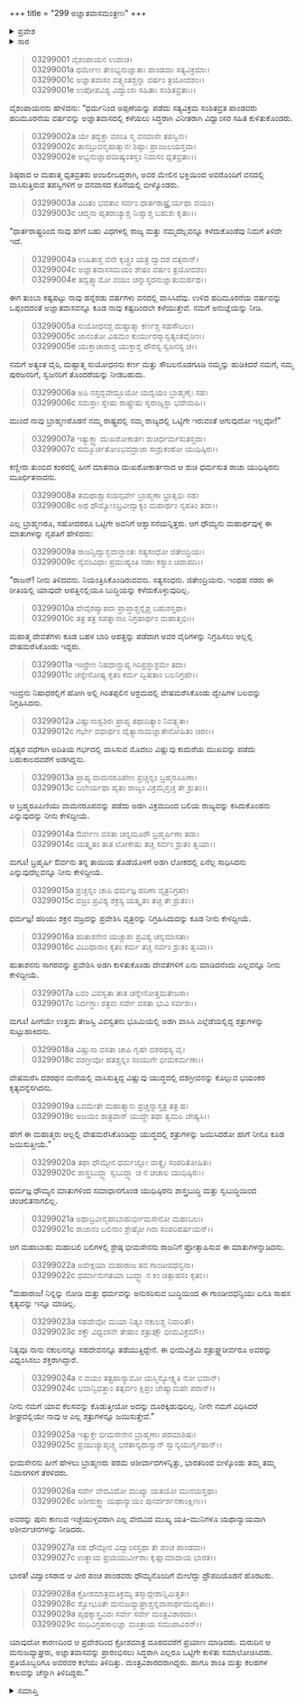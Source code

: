+++
title = "299 ಅಜ್ಞಾತವಾಸಮಂತ್ರಣಃ"
+++

<details><summary>ಪ್ರವೇಶ</summary>


।।   ಓಂ ಓಂ ನಮೋ ನಾರಾಯಣಾಯ।।   ಶ್ರೀ ವೇದವ್ಯಾಸಾಯ ನಮಃ ।।

ಶ್ರೀ ಕೃಷ್ಣದ್ವೈಪಾಯನ ವೇದವ್ಯಾಸ ವಿರಚಿತ  

**ಶ್ರೀ ಮಹಾಭಾರತ**

**ಆರಣ್ಯಕ ಪರ್ವ**

**ಆರಣೇಯ ಪರ್ವ**

**ಅಧ್ಯಾಯ 299**

</details>


<details><summary>ಸಾರ</summary>

ಯುಧಿಷ್ಠಿರನು ಹದಿಮೂರನೆಯ ಅಜ್ಞಾತವಾಸದ ವರ್ಷಕ್ಕೆ ಹೊರಡಲು ಸಿದ್ಧನಾಗಿ ಬ್ರಾಹ್ಮಣರೊಂದಿಗೆ ಬೀಳ್ಕೊಳ್ಳುವಾಗ ದುಃಖಿತನಾಗಿ ಮೂರ್ಛೆಗೊಂಡಿದುದು (1-7). ಆಗ ಧೌಮ್ಯನು ಸಮಾಧಾನಗೊಳಿಸಿದುದು (8-19). ಪಾಂಡವರು ಅಜ್ಞಾತವಾಸಕ್ಕೆ ತೆರಳಿದುದು (20-29).

</details>


> 03299001 ವೈಶಂಪಾಯನ ಉವಾಚ।  
03299001a ಧರ್ಮೇಣ ತೇಽಭ್ಯನುಜ್ಞಾತಾಃ ಪಾಂಡವಾಃ ಸತ್ಯವಿಕ್ರಮಾಃ।  
03299001c ಅಜ್ಞಾತವಾಸಂ ವತ್ಸ್ಯಂತಶ್ಚನ್ನಾ ವರ್ಷಂ ತ್ರಯೋದಶಂ।।  
03299001e ಉಪೋಪವಿಶ್ಯ ವಿದ್ವಾಂಸಃ ಸಹಿತಾಃ ಸಂಶಿತವ್ರತಾಃ।।

ವೈಶಂಪಾಯನನು ಹೇಳಿದನು: “ಧರ್ಮನಿಂದ ಅಪ್ಪಣೆಯನ್ನು ಪಡೆದು ಸತ್ಯವಿಕ್ರಮ ಸಂಶಿತವ್ರತ ಪಾಂಡವರು ಹದಿಮೂರನೆಯ ವರ್ಷವನ್ನು ಅಜ್ಞಾತವಾಸದಲ್ಲಿ ಕಳೆಯಲು ಸಿದ್ಧರಾಗಿ ವಿನೀತರಾಗಿ ವಿಧ್ವಾಂಸರ ಸಹಿತ ಕುಳಿತುಕೊಂಡರು.

> 03299002a ಯೇ ತದ್ಭಕ್ತಾ ವಸಂತಿ ಸ್ಮ ವನವಾಸೇ ತಪಸ್ವಿನಃ।  
03299002c ತಾನಬ್ರುವನ್ಮಹಾತ್ಮಾನಃ ಶಿಷ್ಟಾಃ ಪ್ರಾಂಜಲಯಸ್ತದಾ।  
03299002e ಅಭ್ಯನುಜ್ಞಾಪಯಿಷ್ಯಂತಸ್ತಂ ನಿವಾಸಂ ಧೃತವ್ರತಾಃ।।

ಶಿಷ್ಠರಾದ ಆ ಮಹಾತ್ಮ ಧೃತವ್ರತರು ಅಂಜಲೀಬದ್ಧರಾಗಿ, ಅವರ ಮೇಲಿನ ಭಕ್ತಿಯಿಂದ ಅವರೊಂದಿಗೆ ವನದಲ್ಲಿ ವಾಸಿಸುತ್ತಿರುವ ತಪಸ್ವಿಗಳಿಗೆ ಆ ವನವಾಸದ ಕೊನೆಯಲ್ಲಿ ಬೀಳ್ಕೊಂಡರು.

> 03299003a ವಿದಿತಂ ಭವತಾಂ ಸರ್ವಂ ಧಾರ್ತರಾಷ್ಟ್ರೈರ್ಯಥಾ ವಯಂ।  
03299003c ಚದ್ಮನಾ ಹೃತರಾಜ್ಯಾಶ್ಚ ನಿಃಶ್ವಾಶ್ಚ ಬಹುಶಃ ಕೃತಾಃ।।

“ಧಾರ್ತರಾಷ್ಟ್ರರಿಂದ ನಾವು ಹೇಗೆ ಬಹು ವಿಧಗಳಲ್ಲಿ ರಾಜ್ಯ ಮತ್ತು ನಮ್ಮದೆಲ್ಲವನ್ನೂ ಕಳೆದುಕೊಂಡೆವು ನಿಮಗೆ ತಿಳಿದೇ ಇದೆ.

> 03299004a ಉಷಿತಾಶ್ಚ ವನೇ ಕೃಚ್ಚ್ರಂ ಯತ್ರ ದ್ವಾದಶ ವತ್ಸರಾನ್।   
03299004c ಅಜ್ಞಾತವಾಸಸಮಯಂ ಶೇಷಂ ವರ್ಷಂ ತ್ರಯೋದಶಂ।  
03299004e ತದ್ವತ್ಸ್ಯಾಮೋ ವಯಂ ಚನ್ನಾಸ್ತದನುಜ್ಞಾತುಮರ್ಹಥ।।

ಈಗ ತುಂಬಾ ಕಷ್ಟಪಟ್ಟು ನಾವು ಹನ್ನೆರಡು ವರ್ಷಗಳು ವನದಲ್ಲಿ ವಾಸಿಸಿದೆವು. ಉಳಿದ ಹದಿಮೂರನೆಯ ವರ್ಷವನ್ನು ಒಪ್ಪಂದದಂತೆ ಅಜ್ಞಾತವಾಸವನ್ನೂ ಕೂಡ ನಾವು ಕಷ್ಟದಿಂದಲೇ ಕಳೆಯುತ್ತೇವೆ. ನಮಗೆ ಅನುಜ್ಞೆಯನ್ನು ನೀಡಿ.

> 03299005a ಸುಯೋಧನಶ್ಚ ದುಷ್ಟಾತ್ಮಾ ಕರ್ಣಶ್ಚ ಸಹಸೌಬಲಃ।   
03299005c ಜಾನಂತೋ ವಿಷಮಂ ಕುರ್ಯುರಸ್ಮಾಸ್ವತ್ಯಂತವೈರಿಣಃ।  
03299005e ಯುಕ್ತಾಚಾರಾಶ್ಚ ಯುಕ್ತಾಶ್ಚ ಪೌರಸ್ಯ ಸ್ವಜನಸ್ಯ ಚ।।

ನಮಗೆ ಅತ್ಯಂತ ವೈರಿ, ದುಷ್ಟಾತ್ಮ ಸುಯೋಧನನು ಕರ್ಣ ಮತ್ತು ಸೌಬಲನೊಡಗೂಡಿ ನಮ್ಮನ್ನು ಹುಡಿಕಿದರೆ ನಮಗೆ, ನಮ್ಮ ಪುರಜನರಿಗೆ, ಸ್ವಜನರಿಗೆ ತೊಂದರೆಯನ್ನು ನೀಡಬಹುದು.

> 03299006a ಅಪಿ ನಸ್ತದ್ಭವೇದ್ಭೂಯೋ ಯದ್ವಯಂ ಬ್ರಾಹ್ಮಣೈಃ ಸಹ।  
03299006c ಸಮಸ್ತಾಃ ಸ್ವೇಷು ರಾಷ್ಟ್ರೇಷು ಸ್ವರಾಜ್ಯಸ್ಥಾ ಭವೇಮಹಿ।।

ಮುಂದೆ ನಾವು ಬ್ರಾಹ್ಮಣರೊಡನೆ ನಮ್ಮ ರಾಷ್ಟ್ರದಲ್ಲಿ ನಮ್ಮ ರಾಜ್ಯದಲ್ಲಿ ಒಟ್ಟಿಗೇ ಇರುವಂತೆ ಆಗುವುದೋ ಇಲ್ಲವೋ!”

> 03299007a ಇತ್ಯುಕ್ತ್ವಾ ದುಃಖಶೋಕಾರ್ತಃ ಶುಚಿರ್ಧರ್ಮಸುತಸ್ತದಾ।  
03299007c ಸಮ್ಮೂರ್ಚಿತೋಽಭವದ್ರಾಜಾ ಸಾಶ್ರುಕಂಠೋ ಯುಧಿಷ್ಠಿರಃ।।

ಕಣ್ಣೀರು ತುಂಬಿದ ಕಂಠದಲ್ಲಿ ಹೀಗೆ ಮಾತನಾಡಿ ದುಃಖಶೋಕಾರ್ತನಾದ ಆ ಶುಚಿ ಧರ್ಮಸುತ ರಾಜಾ ಯುಧಿಷ್ಠಿರನು ಮೂರ್ಛಿತನಾದನು.

> 03299008a ತಮಥಾಶ್ವಾಸಯನ್ಸರ್ವೇ ಬ್ರಾಹ್ಮಣಾ ಭ್ರಾತೃಭಿಃ ಸಹ।  
03299008c ಅಥ ಧೌಮ್ಯೋಽಬ್ರವೀದ್ವಾಕ್ಯಂ ಮಹಾರ್ಥಂ ನೃಪತಿಂ ತದಾ।।

ಎಲ್ಲ ಬ್ರಾಹ್ಮಣರೂ, ಸಹೋದರರೂ ಒಟ್ಟಿಗೇ ಅವನಿಗೆ ಆಶ್ವಾಸನೆಯನ್ನಿತ್ತರು. ಆಗ ಧೌಮ್ಯನು ಮಹಾರ್ಥವುಳ್ಳ ಈ ಮಾತುಗಳನ್ನು ನೃಪತಿಗೆ ಹೇಳಿದನು:

> 03299009a ರಾಜನ್ವಿದ್ವಾನ್ಭವಾನ್ದಾಂತಃ ಸತ್ಯಸಂಧೋ ಜಿತೇಂದ್ರಿಯಃ।  
03299009c ನೈವಂವಿಧಾಃ ಪ್ರಮುಹ್ಯಂತಿ ನರಾಃ ಕಸ್ಯಾಂ ಚಿದಾಪದಿ।।

“ರಾಜನ್! ನೀನು ತಿಳಿದವನು. ನಿಯಂತ್ರಿಸಿಕೊಂಡಿರುವವನು. ಸತ್ಯಸಂಧನು. ಜಿತೇಂದ್ರಿಯನು. ಇಂಥಹ ನರರು ಈ ರೀತಿಯಲ್ಲಿ ಯಾವುದೇ ಆಪತ್ತಿನಲ್ಲಿಯೂ ಬುದ್ಧಿಯನ್ನು ಕಳೆದುಕೊಳ್ಳುವುದಿಲ್ಲ.

> 03299010a ದೇವೈರಪ್ಯಾಪದಃ ಪ್ರಾಪ್ತಾಶ್ಚನ್ನೈಶ್ಚ ಬಹುಶಸ್ತಥಾ।  
03299010c ತತ್ರ ತತ್ರ ಸಪತ್ನಾನಾಂ ನಿಗ್ರಹಾರ್ಥಂ ಮಹಾತ್ಮಭಿಃ।।

ಮಹಾತ್ಮ ದೇವತೆಗಳು ಕೂಡ ಬಹಳ ಬಾರಿ ಆಪತ್ತನ್ನು ಪಡೆದಾಗ ಅವರ ವೈರಿಗಳನ್ನು ನಿಗ್ರಹಿಸಲು ಅಲ್ಲಲ್ಲಿ ವೇಷಮರೆಸಿಕೊಂಡು ಇದ್ದರು.

> 03299011a ಇಂದ್ರೇಣ ನಿಷಧಾನ್ಪ್ರಾಪ್ಯ ಗಿರಿಪ್ರಸ್ಥಾಶ್ರಮೇ ತದಾ।  
03299011c ಚನ್ನೇನೋಷ್ಯ ಕೃತಂ ಕರ್ಮ ದ್ವಿಷತಾಂ ಬಲನಿಗ್ರಹೇ।।

ಇಂದ್ರನು ನಿಷಾಧರಲ್ಲಿಗೆ ಹೋಗಿ ಅಲ್ಲಿ ಗಿರಿತಪ್ಪಲಿನ ಆಶ್ರಮದಲ್ಲಿ ವೇಷಮರೆಸಿಕೊಂಡು ದ್ವೇಷಿಗಳ ಬಲವನ್ನು ನಿಗ್ರಹಿಸಿದನು.

> 03299012a ವಿಷ್ಣುನಾಶ್ವಶಿರಃ ಪ್ರಾಪ್ಯ ತಥಾದಿತ್ಯಾಂ ನಿವತ್ಸ್ಯತಾ।  
03299012c ಗರ್ಭೇ ವಧಾರ್ಥಂ ದೈತ್ಯಾನಾಮಜ್ಞಾತೇನೋಷಿತಂ ಚಿರಂ।।

ದೈತ್ಯರ ವಧೆಗಾಗಿ ಅದಿತಿಯ ಗರ್ಭದಲ್ಲಿ ವಾಸಿಸುವ ಮೊದಲು ವಿಷ್ಣುವು ಕುದುರೆಯ ಮುಖವನ್ನು ಪಡೆದು ಬಹುಕಾಲದವರೆಗೆ ಅಡಗಿದ್ದನು.

> 03299013a ಪ್ರಾಪ್ಯ ವಾಮನರೂಪೇಣ ಪ್ರಚ್ಚನ್ನಂ ಬ್ರಹ್ಮರೂಪಿಣಾ।  
03299013c ಬಲೇರ್ಯಥಾ ಹೃತಂ ರಾಜ್ಯಂ ವಿಕ್ರಮೈಸ್ತಚ್ಚ ತೇ ಶ್ರುತಂ।।

ಆ ಬ್ರಹ್ಮರೂಪಿಣಿಯು ವಾಮನರೂಪವನ್ನು ಪಡೆದು ಅಡಗಿ ವಿಕ್ರಮದಿಂದ ಬಲಿಯ ರಾಜ್ಯವನ್ನು ಕಸಿದುಕೊಂಡನು ಎನ್ನುವುದನ್ನು ನೀನು ಕೇಳಿದ್ದೀಯೆ.

> 03299014a ಔರ್ವೇಣ ವಸತಾ ಚನ್ನಮೂರೌ ಬ್ರಹ್ಮರ್ಷಿಣಾ ತದಾ।  
03299014c ಯತ್ಕೃತಂ ತಾತ ಲೋಕೇಷು ತಚ್ಚ ಸರ್ವಂ ಶ್ರುತಂ ತ್ವಯಾ।।

ಮಗೂ! ಬ್ರಹ್ಮರ್ಷಿ ಔರ್ವನು ತನ್ನ ತಾಯಿಯ ತೊಡೆಯೊಳಗೆ ಅಡಗಿ ಲೋಕದಲ್ಲಿ ಏನೆಲ್ಲ ಸಾಧಿಸಿದನು ಎನ್ನುವುದೆಲ್ಲವನ್ನೂ ನೀನು ಕೇಳಿದ್ದೀಯೆ.

> 03299015a ಪ್ರಚ್ಚನ್ನಂ ಚಾಪಿ ಧರ್ಮಜ್ಞ ಹರಿಣಾ ವೃತ್ರನಿಗ್ರಹೇ।  
03299015c ವಜ್ರಂ ಪ್ರವಿಶ್ಯ ಶಕ್ರಸ್ಯ ಯತ್ಕೃತಂ ತಚ್ಚ ತೇ ಶ್ರುತಂ।।

ಧರ್ಮಜ್ಞ! ಹರಿಯು ಶಕ್ರನ ವಜ್ರವನ್ನು ಪ್ರವೇಶಿಸಿ ವೃತ್ರನನ್ನು ನಿಗ್ರಹಿಸಿದುದನ್ನು ಕೂಡ ನೀನು ಕೇಳಿದ್ದೀಯೆ.

> 03299016a ಹುತಾಶನೇನ ಯಚ್ಚಾಪಃ ಪ್ರವಿಶ್ಯ ಚನ್ನಮಾಸತಾ।  
03299016c ವಿಬುಧಾನಾಂ ಕೃತಂ ಕರ್ಮ ತಚ್ಚ ಸರ್ವಂ ಶ್ರುತಂ ತ್ವಯಾ।।

ಹುತಾಶನನು ಸಾಗರವನ್ನು ಪ್ರವೇಶಿಸಿ ಅಡಗಿ ಕುಳಿತುಕೊಂಡು ದೇವತೆಗಳಿಗೆ ಏನು ಮಾಡಿದನೆಂದು ಎಲ್ಲವನ್ನೂ ನೀನು ಕೇಳಿದ್ದೀಯೆ.

> 03299017a ಏವಂ ವಿವಸ್ವತಾ ತಾತ ಚನ್ನೇನೋತ್ತಮತೇಜಸಾ।  
03299017c ನಿರ್ದಗ್ಧಾಃ ಶತ್ರವಃ ಸರ್ವೇ ವಸತಾ ಭುವಿ ಸರ್ವಶಃ।।

ಮಗೂ! ಹೀಗೆಯೇ ಉತ್ತಮ ತೇಜಸ್ವಿ ವಿವಸ್ವತನು ಭೂಮಿಯಲ್ಲಿ ಅಡಗಿ ವಾಸಿಸಿ ಎಲ್ಲೆಡೆಯಲ್ಲಿದ್ದ ಶತ್ರುಗಳನ್ನು ಸುಟ್ಟುಹಾಕಿದನು.

> 03299018a ವಿಷ್ಣುನಾ ವಸತಾ ಚಾಪಿ ಗೃಹೇ ದಶರಥಸ್ಯ ವೈ।  
03299018c ದಶಗ್ರೀವೋ ಹತಶ್ಚನ್ನಂ ಸಂಯುಗೇ ಭೀಮಕರ್ಮಣಾ।।

ವೇಷಮರೆಸಿ ದಶರಥನ ಮನೆಯಲ್ಲಿ ವಾಸಿಸುತ್ತಿದ್ದ ವಿಷ್ಣುವು ಯುದ್ಧದಲ್ಲಿ ದಶಗ್ರೀವನನ್ನು ಕೊಲ್ಲುವ ಭಯಂಕರ ಕೃತ್ಯವನ್ನೆಸಗಿದನು.

> 03299019a ಏವಮೇತೇ ಮಹಾತ್ಮಾನಃ ಪ್ರಚ್ಚನ್ನಾಸ್ತತ್ರ ತತ್ರ ಹ।  
03299019c ಅಜಯಂ ಶಾತ್ರವಾನ್ ಯುದ್ಧೇ ತಥಾ ತ್ವಮಪಿ ಜೇಷ್ಯಸಿ।।

ಹೇಗೆ ಈ ಮಹಾತ್ಮರು ಅಲ್ಲಲ್ಲಿ ವೇಷಮರೆಸಿಕೊಂಡಿದ್ದು ಯುದ್ಧದಲ್ಲಿ ಶತ್ರುಗಳನ್ನು ಜಯಿಸಿದರೋ ಹಾಗೆ ನೀನೂ ಕೂಡ ಜಯಿಸುತ್ತೀಯೆ.”

> 03299020a ತಥಾ ಧೌಮ್ಯೇನ ಧರ್ಮಜ್ಞೋ ವಾಕ್ಯೈಃ ಸಂಪರಿತೋಷಿತಃ।  
03299020c ಶಾಸ್ತ್ರಬುದ್ಧ್ಯಾ ಸ್ವಬುದ್ಧ್ಯಾ ಚ ನ ಚಚಾಲ ಯುಧಿಷ್ಠಿರಃ।।

ಧರ್ಮಜ್ಞ ಧೌಮ್ಯನ ಮಾತುಗಳಿಂದ ಸಮಾಧಾನಗೊಂಡ ಯುಧಿಷ್ಠಿರನು ಶಾಸ್ತ್ರಬುದ್ಧಿ ಮತ್ತು ಸ್ವಬುದ್ಧಿಯಿಂದ ಚಂಚಲಿತನಾಗಲಿಲ್ಲ.

> 03299021a ಅಥಾಬ್ರವೀನ್ಮಹಾಬಾಹುರ್ಭೀಮಸೇನೋ ಮಹಾಬಲಃ।  
03299021c ರಾಜಾನಂ ಬಲಿನಾಂ ಶ್ರೇಷ್ಠೋ ಗಿರಾ ಸಂಪರಿಹರ್ಷಯನ್।।

ಆಗ ಮಹಾಬಾಹು ಮಹಾಬಲಿ ಬಲಿಗಳಲ್ಲಿ ಶ್ರೇಷ್ಠ ಭೀಮಸೇನನು ರಾಜನಿಗೆ ಪ್ರೋತ್ಸಾಹಿಸುವ ಈ ಮಾತುಗಳನ್ನಾಡಿದನು.

> 03299022a ಅವೇಕ್ಷಯಾ ಮಹಾರಾಜ ತವ ಗಾಂಡೀವಧನ್ವನಾ।   
03299022c ಧರ್ಮಾನುಗತಯಾ ಬುದ್ಧ್ಯಾ ನ ಕಿಂ ಚಿತ್ಸಾಹಸಂ ಕೃತಂ।।

“ಮಹಾರಾಜ! ನಿನ್ನನ್ನು ನೋಡಿ ಮತ್ತು ಧರ್ಮವನ್ನು ಅನುಸರಿಸುವ ಬುದ್ಧಿಯಿಂದ ಈ ಗಾಂಡೀವಧನ್ವಿಯು ಏನೂ ಸಾಹಸ ಕೃತ್ಯವನ್ನು ಇನ್ನೂ ಮಾಡಿಲ್ಲ.

> 03299023a ಸಹದೇವೋ ಮಯಾ ನಿತ್ಯಂ ನಕುಲಶ್ಚ ನಿವಾರಿತೌ।  
03299023c ಶಕ್ತೌ ವಿಧ್ವಂಸನೇ ತೇಷಾಂ ಶತ್ರುಘ್ನೌ ಭೀಮವಿಕ್ರಮೌ।।

ನಿತ್ಯವೂ ನಾನು ನಕುಲನನ್ನೂ ಸಹದೇವನನ್ನೂ ತಡೆಯುತ್ತಿದ್ದೇನೆ. ಈ ಭೀಮವಿಕ್ರಮಿ ಶತ್ರುಘ್ರ್ನರೀರ್ವರೂ ಅವರನ್ನು ವಿಧ್ವಂಸಿಸಲು ಶಕ್ತರಾಗಿದ್ದಾರೆ.

> 03299024a ನ ವಯಂ ತತ್ಪ್ರಹಾಸ್ಯಾಮೋ ಯಸ್ಮಿನ್ಯೋಕ್ಷ್ಯತಿ ನೋ ಭವಾನ್।  
03299024c ಭವಾನ್ವಿಧತ್ತಾಂ ತತ್ಸರ್ವಂ ಕ್ಷಿಪ್ರಂ ಜೇಷ್ಯಾಮಹೇ ಪರಾನ್।।

ನೀನು ನಮಗೆ ಯಾವ ಕೆಲಸವನ್ನು ಕೊಡುತ್ತೀಯೋ ಅದನ್ನು ದೂರಕ್ಕಿಡುವುದಿಲ್ಲ. ನೀನೇ ನಮಗೆ ವಿಧಿಸಿದರೆ ಶೀಘ್ರದಲ್ಲಿಯೇ ನಾವು ಆ ಎಲ್ಲ ಶತ್ರುಗಳನ್ನೂ ಜಯಿಸುತ್ತೇವೆ.”

> 03299025a ಇತ್ಯುಕ್ತೇ ಭೀಮಸೇನೇನ ಬ್ರಾಹ್ಮಣಾಃ ಪರಮಾಶಿಷಃ।  
03299025c ಪ್ರಯುಜ್ಯಾಪೃಚ್ಚ್ಯ ಭರತಾನ್ಯಥಾಸ್ವಾನ್ ಸ್ವಾನ್ಯಯುರ್ಗೃಹಾನ್।।

ಭೀಮಸೇನನು ಹೀಗೆ ಹೇಳಲು ಬ್ರಾಹ್ಮಣರು ಪರಮ ಆಶೀರ್ವಾದಗಳನ್ನಿತ್ತು, ಭಾರತರಿಂದ ಬೀಳ್ಕೊಂಡು ತಮ್ಮ ತಮ್ಮ ನಿವಾಸಗಳಿಗೆ ತೆರಳಿದರು.

> 03299026a ಸರ್ವೇ ವೇದವಿದೋ ಮುಖ್ಯಾ ಯತಯೋ ಮುನಯಸ್ತಥಾ।  
03299026c ಆಶೀರುಕ್ತ್ವಾ ಯಥಾನ್ಯಾಯಂ ಪುನರ್ದರ್ಶನಕಾಂಕ್ಷಿಣಃ।।

ಅವರನ್ನು ಪುನಃ ಕಾಣುವ ಇಚ್ಛೆಯುಳ್ಳವರಾಗಿ ಎಲ್ಲ ವೇದವಿದ ಮುಖ್ಯ ಯತಿ-ಮುನಿಗಳೂ ಯಥಾನ್ಯಾಯವಾಗಿ ಆಶೀರ್ವಚನಗಳನ್ನು ನೀಡಿದರು.

> 03299027a ಸಹ ಧೌಮ್ಯೇನ ವಿದ್ವಾಂಸಸ್ತಥಾ ತೇ ಪಂಚ ಪಾಂಡವಾಃ।  
03299027c ಉತ್ಥಾಯ ಪ್ರಯಯುರ್ವೀರಾಃ ಕೃಷ್ಣಾಮಾದಾಯ ಭಾರತ।।

ಭಾರತ! ವಿದ್ವಾಂಸರಾದ ಆ ವೀರ ಪಂಚ ಪಾಂಡವರು ಧೌಮ್ಯನೊಂದಿಗೆ ಮೇಲೆದ್ದು ದ್ರೌಪದಿಯೊಡನೆ ಹೊರಟರು.

> 03299028a ಕ್ರೋಶಮಾತ್ರಮತಿಕ್ರಮ್ಯ ತಸ್ಮಾದ್ದೇಶಾನ್ನಿಮಿತ್ತತಃ।  
03299028c ಶ್ವೋಭೂತೇ ಮನುಜವ್ಯಾಘ್ರಾಶ್ಚನ್ನವಾಸಾರ್ಥಮುದ್ಯತಾಃ।।   
03299029a ಪೃಥಕ್ಶಾಸ್ತ್ರವಿದಃ ಸರ್ವೇ ಸರ್ವೇ ಮಂತ್ರವಿಶಾರದಾಃ।  
03299029c ಸಂಧಿವಿಗ್ರಹಕಾಲಜ್ಞಾ ಮಂತ್ರಾಯ ಸಮುಪಾವಿಶನ್।।

ಯಾವುದೋ ಕಾರಣದಿಂದ ಆ ಪ್ರದೇಶದಿಂದ ಕ್ರೋಶಮಾತ್ರ ದೂರದವರೆಗೆ ಪ್ರಯಾಣ ಮಾಡಿದರು. ಮರುದಿನ ಆ ಮನುಜವ್ಯಾಘ್ರರು, ಅಜ್ಞಾತವಾಸವನ್ನು ಪ್ರಾರಂಭಿಸಲು ಸಿದ್ಧರಾಗಿ ಎಲ್ಲರೂ ಒಟ್ಟಿಗೇ ಕುಳಿತು ಸಮಾಲೋಚಿಸಿದರು. ಪ್ರತಿಯೊಬ್ಬರಿಗೂ ಅವರವರ ಕಲೆಯು ತಿಳಿದಿತ್ತು. ಮಂತ್ರವಿಶಾರದರಾಗಿದ್ದರು. ಹಾಗೂ ಶಾಂತಿ ಮತ್ತು ಕಲಹಗಳ ಕಾಲವನ್ನು ಚೆನ್ನಾಗಿ ತಿಳಿದಿದ್ದರು.”


<details><summary>ಸಮಾಪ್ತಿ</summary>


ಇತಿ ಶ್ರೀ ಮಹಾಭಾರತೇ ಆರಣ್ಯಕಪರ್ವಣಿ ಆರಣೇಯಪರ್ವಣಿ ಅಜ್ಞಾತವಾಸಮಂತ್ರಣೇ ನವನವತ್ಯಧಿಕದ್ವಿಶತತಮೋಽಧ್ಯಾಯ:।  
ಇದು ಮಹಾಭಾರತದ ಆರಣ್ಯಕಪರ್ವದಲ್ಲಿ ಆರಣೇಯಪರ್ವದಲ್ಲಿ ಅಜ್ಞಾತವಾಸಮಂತ್ರದಲ್ಲಿ ಇನ್ನೂರಾತೊಂಭತ್ತೊಂಭತ್ತನೆಯ ಅಧ್ಯಾಯವು.
ಇತಿ ಶ್ರೀ ಮಹಾಭಾರತೇ ಆರಣ್ಯಕಪರ್ವಣಿ ಆರಣೇಯಪರ್ವ ಸಮಾಪ್ತಿಃ।।  
ಇದು ಶ್ರೀ ಮಹಾಭಾರತದಲ್ಲಿ ಆರಣ್ಯಕಪರ್ವದಲ್ಲಿ ಆರಣೇಯಪರ್ವದ ಸಮಾಪ್ತಿ.
ಇತಿ ಶ್ರೀ ಮಹಾಭಾರತೇ ಆರಣ್ಯಕಪರ್ವಪರ್ವ ಸಮಾಪ್ತಿಃ।।  
ಇದು ಶ್ರೀ ಮಹಾಭಾರತದಲ್ಲಿ ಆರಣ್ಯಕಪರ್ವದ ಸಮಾಪ್ತಿ.
ಇದೂವರೆಗಿನ ಒಟ್ಟು ಮಹಾಪರ್ವಗಳು-3/18, ಉಪಪರ್ವಗಳು-44/100, ಅಧ್ಯಾಯಗಳು-596/1995, ಶ್ಲೋಕಗಳು-19894/73784.



</details>
